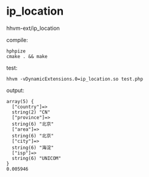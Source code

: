 ip_location
===========

hhvm-ext/ip_location

compile:
```
hphpize
cmake . && make
```

test:
```
hhvm -vDynamicExtensions.0=ip_location.so test.php
```

output:
```
array(5) {
  ["country"]=>
  string(2) "CN"
  ["province"]=>
  string(6) "北京"
  ["area"]=>
  string(6) "北京"
  ["city"]=>
  string(6) "海淀"
  ["isp"]=>
  string(6) "UNICOM"
}
0.005946
```
